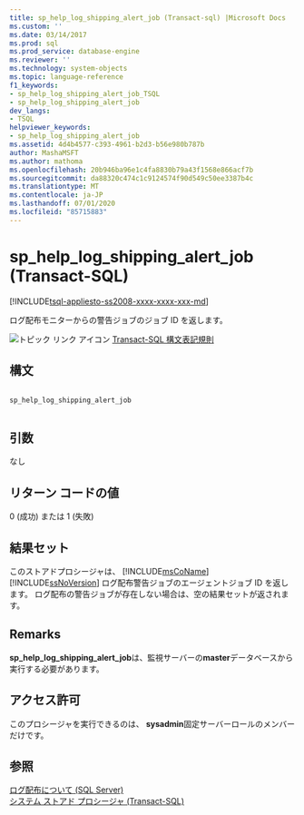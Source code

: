 ```yaml
---
title: sp_help_log_shipping_alert_job (Transact-sql) |Microsoft Docs
ms.custom: ''
ms.date: 03/14/2017
ms.prod: sql
ms.prod_service: database-engine
ms.reviewer: ''
ms.technology: system-objects
ms.topic: language-reference
f1_keywords:
- sp_help_log_shipping_alert_job_TSQL
- sp_help_log_shipping_alert_job
dev_langs:
- TSQL
helpviewer_keywords:
- sp_help_log_shipping_alert_job
ms.assetid: 4d4b4577-c393-4961-b2d3-b56e980b787b
author: MashaMSFT
ms.author: mathoma
ms.openlocfilehash: 20b946ba96e1c4fa8830b79a43f1568e866acf7b
ms.sourcegitcommit: da88320c474c1c9124574f90d549c50ee3387b4c
ms.translationtype: MT
ms.contentlocale: ja-JP
ms.lasthandoff: 07/01/2020
ms.locfileid: "85715883"
---
```

# <a name="sp_help_log_shipping_alert_job-transact-sql"></a>sp_help_log_shipping_alert_job (Transact-SQL)
[!INCLUDE[tsql-appliesto-ss2008-xxxx-xxxx-xxx-md](../../includes/applies-to-version/sqlserver.md)]

  ログ配布モニターからの警告ジョブのジョブ ID を返します。  
  
 ![トピック リンク アイコン](../../database-engine/configure-windows/media/topic-link.gif "トピック リンク アイコン") [Transact-SQL 構文表記規則](../../t-sql/language-elements/transact-sql-syntax-conventions-transact-sql.md)  
  
## <a name="syntax"></a>構文  
  
```  
  
sp_help_log_shipping_alert_job  
  
```  
  
## <a name="arguments"></a>引数  
 なし  
  
## <a name="return-code-values"></a>リターン コードの値  
 0 (成功) または 1 (失敗)  
  
## <a name="result-sets"></a>結果セット  
 このストアドプロシージャは、 [!INCLUDE[msCoName](../../includes/msconame-md.md)] [!INCLUDE[ssNoVersion](../../includes/ssnoversion-md.md)] ログ配布警告ジョブのエージェントジョブ ID を返します。 ログ配布の警告ジョブが存在しない場合は、空の結果セットが返されます。  
  
## <a name="remarks"></a>Remarks  
 **sp_help_log_shipping_alert_job**は、監視サーバーの**master**データベースから実行する必要があります。  
  
## <a name="permissions"></a>アクセス許可  
 このプロシージャを実行できるのは、 **sysadmin**固定サーバーロールのメンバーだけです。  
  
## <a name="see-also"></a>参照  
 [ログ配布について &#40;SQL Server&#41;](../../database-engine/log-shipping/about-log-shipping-sql-server.md)   
 [システム ストアド プロシージャ &#40;Transact-SQL&#41;](../../relational-databases/system-stored-procedures/system-stored-procedures-transact-sql.md)  
  
  
